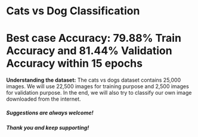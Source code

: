 # Cats vs Dog Classification
# Best case Accuracy: 79.88% Train Accuracy and 81.44% Validation Accuracy within 15 epochs

**Understanding the dataset:**
The cats vs dogs dataset contains 25,000 images. We will use 22,500 images for training purpose and 2,500 images for validation purpose. In the end, we will also try to classify our own image downloaded from the internet.

##### Suggestions are always welcome!
##### Thank you and keep supporting!
